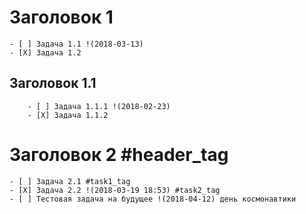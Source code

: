 # Заголовок 1
	- [ ] Задача 1.1 !(2018-03-13)
	- [X] Задача 1.2
## Заголовок 1.1
		- [ ] Задача 1.1.1 !(2018-02-23)
		- [X] Задача 1.1.2
# Заголовок 2 #header_tag
	- [ ] Задача 2.1 #task1_tag
	- [X] Задача 2.2 !(2018-03-19 18:53) #task2_tag
    - [ ] Тестовая задача на будущее !(2018-04-12) день космонавтики
# 

